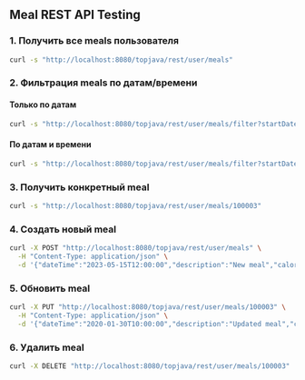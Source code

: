 ## Meal REST API Testing

### 1. Получить все meals пользователя
```bash
curl -s "http://localhost:8080/topjava/rest/user/meals"
```

### 2. Фильтрация meals по датам/времени
#### Только по датам
```bash
curl -s "http://localhost:8080/topjava/rest/user/meals/filter?startDate=2020-01-30&endDate=2020-01-31"
```
#### По датам и времени
```bash
curl -s "http://localhost:8080/topjava/rest/user/meals/filter?startDate=2020-01-30&endDate=2020-01-30&startTime=10:00&endTime=13:00"
```

### 3. Получить конкретный meal
```bash
curl -s "http://localhost:8080/topjava/rest/user/meals/100003"
```

### 4. Создать новый meal
```bash
curl -X POST "http://localhost:8080/topjava/rest/user/meals" \
  -H "Content-Type: application/json" \
  -d '{"dateTime":"2023-05-15T12:00:00","description":"New meal","calories":500}'
```

### 5. Обновить meal
```bash
curl -X PUT "http://localhost:8080/topjava/rest/user/meals/100003" \
  -H "Content-Type: application/json" \
  -d '{"dateTime":"2020-01-30T10:00:00","description":"Updated meal","calories":400}'
```

### 6. Удалить meal
```bash
curl -X DELETE "http://localhost:8080/topjava/rest/user/meals/100003"
```